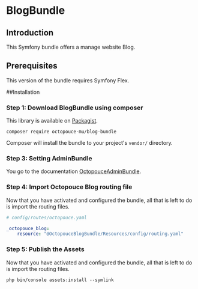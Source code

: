 BlogBundle
===============

Introduction
------------
This Symfony bundle offers a manage website Blog.

## Prerequisites

This version of the bundle requires Symfony Flex. 

##Installation

### Step 1: Download BlogBundle using composer
This library is available on [Packagist](http://packagist.org/packages/octopouce-mu/blog-bundle).
```
composer require octopouce-mu/blog-bundle
```
Composer will install the bundle to your project's `vendor/` directory.

### Step 3: Setting AdminBundle
You go to the documentation [OctopouceAdminBundle](http://packagist.org/packages/octopouce-mu/admin-bundle).

### Step 4: Import Octopouce Blog routing file
Now that you have activated and configured the bundle, all that is left to do is import the routing files.
```yaml
# config/routes/octopouce.yaml

_octopouce_blog:
    resource: "@OctopouceBlogBundle/Resources/config/routing.yaml"
```

### Step 5: Publish the Assets
Now that you have activated and configured the bundle, all that is left to do is import the routing files.
```
php bin/console assets:install --symlink
```